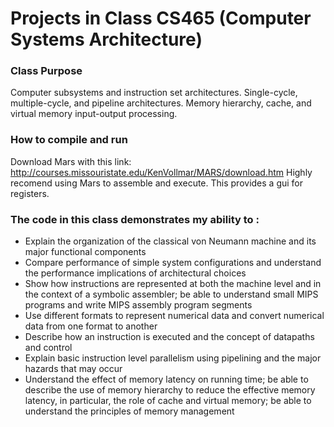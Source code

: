 # Projects in Class CS465 (Computer Systems Architecture)

### Class Purpose
Computer subsystems and instruction set architectures. Single-cycle, multiple-cycle, and pipeline architectures. 
Memory hierarchy, cache, and virtual memory input-output processing.
### How to compile and run
Download Mars with this link:
http://courses.missouristate.edu/KenVollmar/MARS/download.htm
Highly recomend using Mars to assemble and execute. This provides a gui for registers. 

### The code in this class demonstrates my ability to :
- Explain the organization of the classical von Neumann machine and its major functional components
- Compare performance of simple system configurations and understand the performance implications of architectural choices
- Show how instructions are represented at both the machine level and in the context of a symbolic assembler; be able to understand small MIPS programs and write MIPS assembly program segments
- Use different formats to represent numerical data and convert numerical data from one format to another
- Describe how an instruction is executed and the concept of datapaths and control
- Explain basic instruction level parallelism using pipelining and the major hazards that may occur
- Understand the effect of memory latency on running time; be able to describe the use of memory hierarchy to reduce the effective memory latency, in particular, the role of cache and virtual memory; be able to understand the principles of memory management



